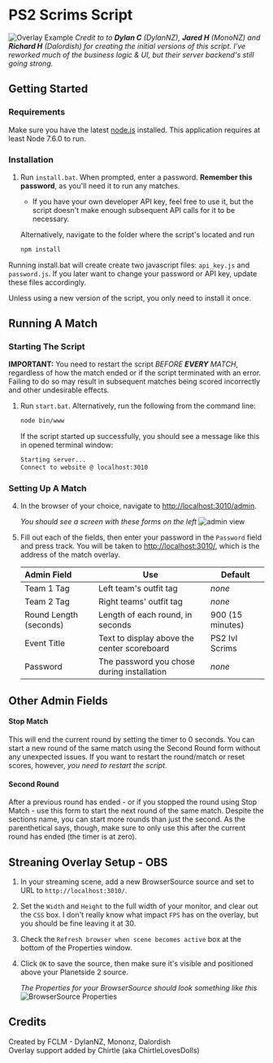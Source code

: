 # PS2 Scrims Script

![Overlay Example](https://i.imgur.com/qPJZbIN.png)
_Credit to to **Dylan C** (DylanNZ), **Jared H** (MonoNZ) and **Richard H** (Dalordish) for creating the initial versions of this script. I've reworked much of the business logic & UI, but their server backend's still going strong._

## Getting Started

### Requirements

Make sure you have the latest [node.js](https://nodejs.org/en/) installed. This application requires at least Node 7.6.0 to run.

### Installation

1. Run `install.bat`. When prompted, enter a password. **Remember this password**, as you'll need it to run any matches.

   - If you have your own developer API key, feel free to use it, but the script doesn't make enough subsequent API calls for it to be necessary.

   Alternatively, navigate to the folder where the script's located and run

   ```sh $
   npm install
   ```

Running install.bat will create create two javascript files: ``api_key.js`` and ``password.js``. If you later want to change your password or API key, update these files accordingly. 

Unless using a new version of the script, you only need to install it once.

## Running A Match

### Starting The Script

**IMPORTANT:** You need to restart the script *BEFORE **EVERY** MATCH*, regardless of how the match ended or if the script terminated with an error. Failing to do so may result in subsequent matches being scored incorrectly and other undesirable effects.

1. Run ``start.bat``. Alternatively, run the following from the command line: 

   ```sh $
   node bin/www
   ```

   If the script started up successfully, you should see a message like this in opened terminal window:

   ```sh $
   Starting server...
   Connect to website @ localhost:3010
   ```

### Setting Up A Match

4. In the browser of your choice, navigate to <http://localhost:3010/admin>.

   _You should see a screen with these forms on the left_ ![admin view](https://i.imgur.com/LwUQHlH.png)

5. Fill out each of the fields, then enter your password in the ``Password`` field and press track. You will be taken to <http://localhost:3010/>, which is the address of the match overlay.

   | Admin Field | Use     | Default   |
   |:------------|---------|-----------|
   |Team 1 Tag   | Left team's outfit tag  | *none* |
   |Team 2 Tag   | Right teams' outfit tag | *none* |
   |Round Length (seconds) | Length of each round, in seconds | 900 (15 minutes) |
   |Event Title  | Text to display above the center scoreboard | PS2 IvI Scrims |
   |Password     | The password you chose during installation | *none* |

## Other Admin Fields

#### Stop Match

 This will end the current round by setting the timer to 0 seconds. You can start a new round of the same match using the Second Round form without any unexpected issues. If you want to restart the round/match or reset scores, however, *you need to restart the script*.

#### Second Round

After a previous round has ended - or if you stopped the round using Stop Match - use this form to start the next round of the same match. Despite the sections name, you can start more rounds than just the second. As the parenthetical says, though, make sure to only use this after the current round has ended (the timer is at zero).

## Streaning Overlay Setup - OBS

1. In your streaming scene, add a new BrowserSource source and set to URL to ``http://localhost:3010/``.

2. Set the ``Width`` and ``Height`` to the full width of your monitor, and clear out the ``CSS`` box.
   I don't really know what impact ``FPS`` has on the overlay, but you should be fine leaving it at 30. 

3. Check the ``Refresh browser when scene becomes active`` box at the bottom of the Properties window.

4. Click ``OK`` to save the source, then make sure it's visible and positioned above your Planetside 2 source. 

   _The Properties for your BrowserSource should look something like this_   
   ![BrowserSource Properties](https://i.imgur.com/P9TFin3.png)


## Credits

Created by FCLM - DylanNZ, Mononz, Dalordish   
Overlay support added by Chirtle (aka ChirtleLovesDolls)

